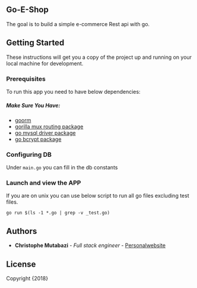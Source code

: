 ## Go-E-Shop

The goal is to build a simple e-commerce Rest api with go.

## Getting Started

These instructions will get you a copy of the project up and running on your local machine for development.

### Prerequisites

To run this app you need to have below dependencies:

##### Make Sure You Have:

- [goorm](https://github.com/jinzhu/gorm)
- [gorilla mux routing package](https://github.com/gorilla/mux)
- [go mysql driver package](https://github.com/go-sql-driver/mysql)
- [go bcrypt package](https://godoc.org/golang.org/x/crypto/bcrypt)

### Configuring DB

Under ``` main.go ``` you can fill in the db constants

### Launch and view the APP

If you are on unix you can use below script to run all go files excluding test files.
```
go run $(ls -1 *.go | grep -v _test.go)
```

## Authors

* **Christophe Mutabazi** - *Full stack engineer* - [Personalwebsite](http://orbit.surge.sh/)

## License
Copyright {2018}
